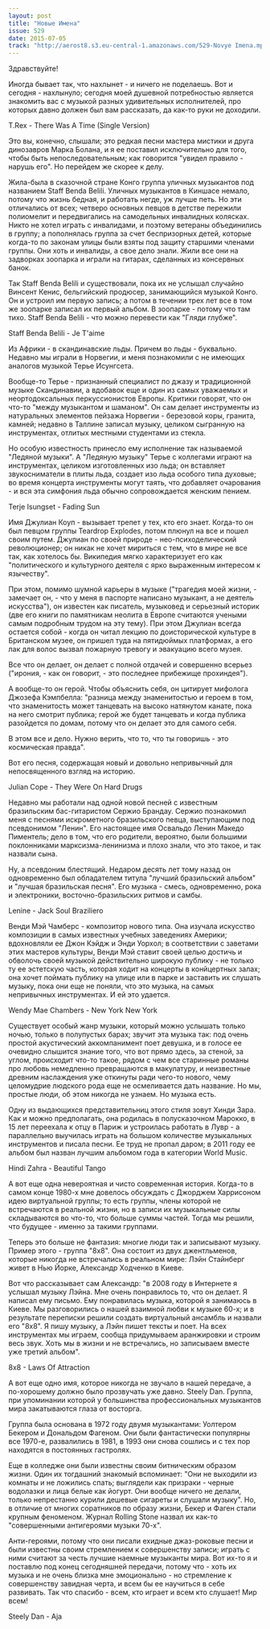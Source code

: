 ```yaml
---
layout: post
title: "Новые Имена"
issue: 529
date: 2015-07-05
track: "http://aerost8.s3.eu-central-1.amazonaws.com/529-Novye Imena.mp3"
---
```


Здравствуйте!

Иногда бывает так, что нахлынет - и ничего не поделаешь. Вот и сегодня - нахлынуло; сегодня моей душевной потребностью является знакомить вас с музыкой разных удивительных исполнителей, про которых давно должен был вам рассказать, да как-то руки не доходили.

T.Rex - There Was A Time (Single Version)

Это вы, конечно, слышали; это редкая песни мастера мистики и друга динозавров Марка Болана, и я ее поставил исключительно для того, чтобы быть непоследовательным; как говорится "увидел правило - нарушь его". Но перейдем же скорее к делу.

Жила-была в сказочной стране Конго группа уличных музыкантов под названием Staff Benda Belili. Уличных музыкантов в Киншасе немало, потому что жизнь бедная, и работать негде, уж лучше петь. Но эти отличались от всех; четверо основных певцов в детстве пережили полиомелит и передвигались на самодельных инвалидных колясках. Никто не хотел играть с инвалидами, и поэтому ветераны объединились в группу; а пополнялась группа за счет беспризорных детей, которые когда-то по законам улицы были взяты под защиту старшими членами группы. Они хоть и инвалиды, а свое дело знали. Жили все они на задворках зоопарка и играли на гитарах, сделанных из консервных банок.

Так Staff Benda Belili и существовали, пока их не услышал случайно Винсент Кенис, бельгийский продюсер, занимающийся музыкой Конго. Он и устроил им первую запись; а потом в течении трех лет все в том же зоопарке записал их первый альбом. В зоопарке - потому что там тихо. Staff Benda Belili - что можно перевести как "Гляди глубже".

Staff Benda Belili - Je T'aime

Из Африки - в скандинавские льды. Причем во льды - буквально. Недавно мы играли в Норвегии, и меня познакомили с не имеющих аналогов музыкой Терье Исунгсета.

Вообще-то Терье - признанный специалист по джазу и традиционной музыке Скандинавии, а вдобавок еще и один из самых уважаемых и неортодоксальных перкуссионистов Европы. Критики говорят, что он что-то "между музыкантом и шаманом". Он сам делает инструменты из натуральных элементов пейзажа Норвегии - березовой коры, гранита, камней; недавно в Таллине записал музыку, целиком сыгранную на инструментах, отлитых местными студентами из стекла.

Но особую известность принесло ему исполнение так называемой "Ледяной музыки". А "Ледяную музыку" Терье с коллегами играют на инструментах, целиком изготовленных изо льда; он вставляет звукосниматели в плиты льда, создает изо льда особого типа духовые; во время концерта инструменты могут таять, что добавляет очарования - и вся эта симфония льда обычно сопровождается женским пением.

Terje Isungset - Fading Sun

Имя Джулиан Коуп - вызывает трепет у тех, кто его знает. Когда-то он был певцом группы Teardrop Explodes, потом плюнул на все и пошел своим путем. Джулиан по своей природе - нео-психоделический революционер; он никак не хочет мириться с тем, что в мире не все так, как хотелось бы. Википедия мягко характеризует его как "политического и культурного деятеля с ярко выраженным интересом к язычеству".

При этом, помимо шумной карьеры в музыке ("трагедия моей жизни, - замечает он, - что у меня в паспорте написано музыкант, а не деятель искусства"), он известен как писатель, музыковед и серьезный историк (две его книги по памятникам неолита в Европе считаются учеными самым подробным трудом на эту тему). При этом Джулиан всегда остается собой - когда он читал лекцию по доисторической культуре в Британском музее, он пришел туда на пятидюймых платформах, а его лак для волос вызвал пожарную тревогу и эвакуацию всего музея.

Все что он делает, он делает с полной отдачей и совершенно всерьез ("ирония, - как он говорит, - это последнее прибежище прохиндея").

А вообще-то он герой. Чтобы объяснить себя, он цитирует мифолога Джозефа Кэмпбелла: "разница между знаменитостью и героем в том, что знаменитость может танцевать на высоко натянутом канате, пока на него смотрит публика; герой же будет танцевать и когда публика разойдется по домам, потому что он делает это для самого себя.

В этом все и дело. Нужно верить, что то, что ты говоришь - это космическая правда".

Вот его песня, содержащая новый и довольно непривычный для непосвященного взгляд на историю.

Julian Cope - They Were On Hard Drugs

Недавно мы работали над одной новой песней с известным бразильским бас-гитаристом Сержио Брандау. Сержио познакомил меня с песнями искрометного бразильского певца, выступающим под псевдонимом "Ленин". Его настоящее имя Освальдо Ленин Македо Пиментель; дело в том, что его родители, вероятно, были большими поклонниками марксизма-ленинизма и плохо знали, что это такое, и так назвали сына.

Ну, а псевдоним блестящий. Недаром десять лет тому назад он одновременно был обладателем титула "лучший бразильский альбом" и "лучшая бразильская песня". Его музыка - смесь, одновременно, рока и электроники, восточно-бразильских ритмов и самбы.

Lenine - Jack Soul Braziliero

Венди Мэй Чамберс - композитор нового типа. Она изучала искусство композиции в самых известных учебных заведениях Америки; вдохновляли ее Джон Кэйдж и Энди Уорхол; в соответствии с заветами этих мастеров культуры, Венди Мэй ставит своей целью достичь и обволочь своей музыкой действительно широкую публику - не только ту ее эстетскую часть, которая ходит на концерты в конйцертных залах; она хочет поймать публику на улице или в парке и заставить их слушать музыку, пока они еще не поняли, что это музыка, на самых непривычных инструментах. И ей это удается.

Wendy Mae Chambers - New York New York

Существует особый жанр музыки, который можно услышать только ночью, только в полупустых барах; звучит эта музыка так: под очень простой акустический аккомпанимент поет девушка, и в голосе ее очевидно слышится знание того, что вот прямо здесь, за стеной, за углом, происходит что-то такое, рядом с чем все старинные романы про любовь немедленно превращаются в макулатуру, и неизвестные древним наслаждения уже откинуты ради чего-то нового, чему целомудрие людского рода еще не осмеливается дать название. Но мы, простые люди, об этом никогда не узнаем. Но музыка есть.

Одну из выдающихся представительниц этого стиля зовут Хинди Зара. Как и можно предполагать, она родилась в полусказочном Марокко, в 15 лет переехала к отцу в Париж и устроилась работать в Лувр - а параллельно выучилась играть на большом количестве музыкальных инструментов и писала песни. Ее труд не пропал даром; в 2011 году ее альбом был назван лучшим альбомом года в категории World Music.

Hindi Zahra - Beautiful Tango

А вот еще одна невероятная и чисто современная история. Когда-то в самом конце 1980-х мне довелось обсуждать с Джорджем Харрисоном идею виртуальной группы; то есть группы, члены которой не встречаются в реальной жизни, но в записи их музыкальные силы складываются во что-то, что больше суммы частей. Тогда мы решили, что будущее - именно за такими группами.

Теперь это больше не фантазия: многие люди так и записывают музыку. Пример этого - группа "8х8". Она состоит из двух джентльменов, которые никогда не встречались в реальном мире: Лэйн Стайнберг живет в Нью Йорке, Александр Ходченко в Киеве.

Вот что рассказывает сам Александр: "в 2008 году в Интернете я услышал музыку Лэйна. Мне очень понравилось то, что он делает. Я написал ему письмо. Ему понравилась музыка, которой я занимаюсь в Киеве. Мы разговорились о нашей взаимной любви к музыке 60-х; и в результате переписки решили создать виртуальный ансамбль и назвали его "8х8". Я пишу музыку, а Лэйн пишет тексты и поет. На всех инструментах мы играем, сообща придумываем аранжировки и строим весь звук. Хоть мы в жизни и не встречались, но записываем вместе уже третий альбом".

8x8 - Laws Of Attraction

А вот еще одно имя, которое никогда не звучало в нашей передаче, а по-хорошему должно было прозвучать уже давно. Steely Dan. Группа, при упоминании которой у большинства профессиональных музыкантов мира закатываются глаза от восторга.

Группа была основана в 1972 году двумя музыкантами: Уолтером Бекером и Дональдом Фагеном. Они были фантастически популярны все 1970-е, развалились в 1981, в 1993 они снова сошлись и с тех пор находятся в постоянных гастролях.

Еще в колледже они были известны своим битническим образом жизни. Один их тогдашний знакомый вспоминает: "Они не выходили из комнаты и не ложились спать; выглядели как призраки - черные водолазки и лица белые как йогурт. Они вообще ничего не делали, только непрестанно курили дешевые сигареты и слушали музыку". Но, в отличие от многих соратников по образу жизни, Бекер и Фаген стали крупным феноменом. Журнал Rolling Stone назвал их как-то "совершенными антигероями музыки 70-х".

Анти-героями, потому что они писали ехидные джаз-роковые песни и были известны своим стремлением к совершенству записи; играть с ними считают за честь лучшие наемные музыканты мира. Вот их-то я и поставлю под конец сегодняшней передачи, потому что - хоть их музыка и не очень близка мне эмоционально - но стремление к совершенству завидная черта, и всем бы ее научиться в себе развивать. Так что спасибо - всем, кто играет и всем кто слушает! Мир всем!

Steely Dan - Aja
